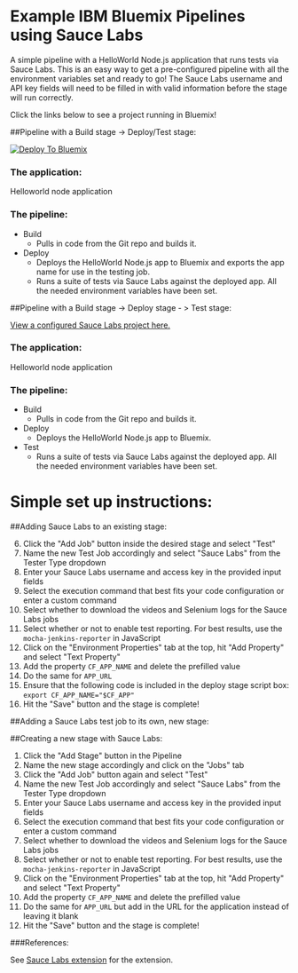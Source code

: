 # Example IBM Bluemix Pipelines using Sauce Labs

A simple pipeline with a HelloWorld Node.js application that runs tests via Sauce Labs. This is an easy way to get a pre-configured pipeline with all the environment variables set and ready to go! The Sauce Labs username and API key fields will need to be filled in with valid information before the stage will run correctly.

Click the links below to see a project running in Bluemix!

##Pipeline with a Build stage -> Deploy/Test stage:

[![Deploy To Bluemix](https://bluemix.net/deploy/button.png)](https://hub.jazz.net/deploy/index.html?repository=https://github.com/Puquios/sauce-labs_setup.git)

### The application: 
Helloworld node application

### The pipeline: 
* Build
	* Pulls in code from the Git repo and builds it.
* Deploy 
    * Deploys the HelloWorld Node.js app to Bluemix and exports the app name for use in the testing job. 
    * Runs a suite of tests via Sauce Labs against the deployed app. All the needed environment variables have been set.

##Pipeline with a Build stage -> Deploy stage - > Test stage:

[View a configured Sauce Labs project here.](https://hub.jazz.net/project/elobeto/Sauce-testStageSetsURL/overview)


### The application: 
Helloworld node application

### The pipeline: 
* Build
	* Pulls in code from the Git repo and builds it.
* Deploy 
    * Deploys the HelloWorld Node.js app to Bluemix.
* Test
    * Runs a suite of tests via Sauce Labs against the deployed app. All the needed environment variables have been set.


# Simple set up instructions:

##Adding Sauce Labs to an existing stage:

6.	Click the "Add Job" button inside the desired stage and select "Test"
7.	Name the new Test Job accordingly and select "Sauce Labs" from the Tester Type dropdown
8.	Enter your Sauce Labs username and access key in the provided input fields
9.	Select the execution command that best fits your code configuration or enter a custom command
10.	Select whether to download the videos and Selenium logs for the Sauce Labs jobs
11.	Select whether or not to enable test reporting. For best results, use the `mocha-jenkins-reporter` in JavaScript
12.	Click on the "Environment Properties" tab at the top, hit "Add Property" and select "Text Property"
13.	Add the property `CF_APP_NAME` and delete the prefilled value
14.	Do the same for `APP_URL`
15. Ensure that the following code is included in the deploy stage script box: `export CF_APP_NAME="$CF_APP"`
15.	Hit the "Save" button and the stage is complete!

##Adding a Sauce Labs test job to its own, new stage:

##Creating a new stage with Sauce Labs:

1.	Click the "Add Stage" button in the Pipeline
2. 	Name the new stage accordingly and click on the "Jobs" tab
6.	Click the "Add Job" button again and select "Test"
7.	Name the new Test Job accordingly and select "Sauce Labs" from the Tester Type dropdown
8.	Enter your Sauce Labs username and access key in the provided input fields
9.	Select the execution command that best fits your code configuration or enter a custom command
10.	Select whether to download the videos and Selenium logs for the Sauce Labs jobs
11.	Select whether or not to enable test reporting. For best results, use the `mocha-jenkins-reporter` in JavaScript
12.	Click on the "Environment Properties" tab at the top, hit "Add Property" and select "Text Property"
13.	Add the property `CF_APP_NAME` and delete the prefilled value
14.	Do the same for `APP_URL` but add in the URL for the application instead of leaving it blank
15.	Hit the "Save" button and the stage is complete!

###References:

See [Sauce Labs extension](https://github.com/Osthanes/saucelabs) for the extension.
